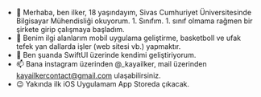 - 👋 Merhaba, ben ilker, 18 yaşındayım, Sivas Cumhuriyet Üniversitesinde Bilgisayar Mühendisliği okuyorum. 1. Sınıfım. 1. sınıf olmama rağmen bir şirkete girip çalışmaya başladım.
- 👀 Benim ilgi alanlarım mobil uygulama geliştirme, basketboll ve ufak tefek yan dallarda işler (web sitesi vb.) yapmaktır.
- 🌱 Ben şuanda SwiftUI üzerinde kendimi geliştiriyorum.
- 📫 Bana instagram üzerinden @_kayailker, mail üzerinden kayailkercontact@gmail.com ulaşabilirsiniz.
- 😉 Yakında ilk iOS Uygulamam App Storeda çıkacak. 
